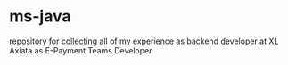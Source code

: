 # ms-java

repository for collecting all of my experience as backend developer at XL Axiata as E-Payment Teams Developer
